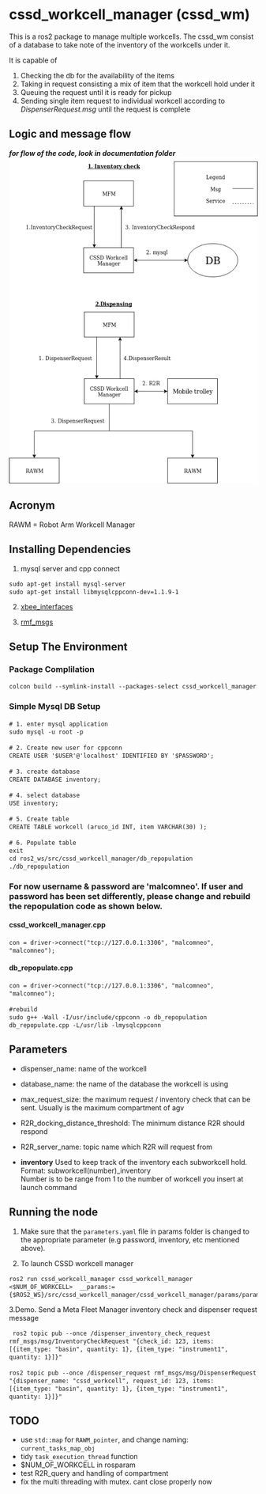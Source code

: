 # cssd_workcell_manager (cssd_wm)
This is a ros2 package to manage multiple workcells. The cssd_wm consist of a database to take note of the inventory of the workcells under it.

It is capable of
1. Checking the db for the availability of the items
2. Taking in request consisting a mix of item that the workcell hold under it
3. Queuing the request until it is ready for pickup
4. Sending single item request to individual workcell according to *DispenserRequest.msg* until the request is complete

## Logic and message flow
***for flow of the code, look in documentation folder***
![](documentations/RAM_overview.png)

## Acronym
RAWM = Robot Arm Workcell Manager

## Installing Dependencies
1. mysql server and cpp connect
```
sudo apt-get install mysql-server
sudo apt-get install libmysqlcppconn-dev=1.1.9-1
```
2. [xbee_interfaces](https://github.com/RMFHOPE/xbee_interface)

3. [rmf_msgs](null)

## Setup The Environment

### Package Complilation
```
colcon build --symlink-install --packages-select cssd_workcell_manager
```

### Simple Mysql DB Setup
```
# 1. enter mysql application
sudo mysql -u root -p

# 2. Create new user for cppconn
CREATE USER '$USER'@'localhost' IDENTIFIED BY '$PASSWORD';

# 3. create database
CREATE DATABASE inventory;

# 4. select database
USE inventory;

# 5. Create table
CREATE TABLE workcell (aruco_id INT, item VARCHAR(30) );

# 6. Populate table
exit
cd ros2_ws/src/cssd_workcell_manager/db_repopulation
./db_repopulation
```

### For now username & password are 'malcomneo'. If user and password has been set differently, please change and rebuild the repopulation code as shown below.

#### cssd_workcell_manager.cpp
```
con = driver->connect("tcp://127.0.0.1:3306", "malcomneo", "malcomneo");
```
#### db_repopulate.cpp

```
con = driver->connect("tcp://127.0.0.1:3306", "malcomneo", "malcomneo");

#rebuild
sudo g++ -Wall -I/usr/include/cppconn -o db_repopulation db_repopulate.cpp -L/usr/lib -lmysqlcppconn
```
## Parameters
- dispenser_name: name of the workcell

- database_name: the name of the database the workcell is using

- max_request_size: the maximum request / inventory check that can be sent. Usually is the maximum compartment of agv

- R2R_docking_distance_threshold: The minimum distance R2R should respond

- R2R_server_name: topic name which R2R will request from

- **inventory**
  Used to keep track of the inventory each subworkcell hold. <br/>
  Format: subworkcell(number)_inventory <br/>
  Number is to be range from 1 to the number of workcell you insert at launch command

## Running the node
1. Make sure that the `parameters.yaml` file in params folder is changed to the appropriate parameter (e.g password, inventory, etc mentioned above).

2. To launch CSSD workcell manager
```
ros2 run cssd_workcell_manager cssd_workcell_manager <$NUM_OF_WORKCELL>  __params:={$ROS2_WS}/src/cssd_workcell_manager/cssd_workcell_manager/params/parameters.yaml
```

3.Demo. Send a Meta Fleet Manager inventory check and dispenser request message
```
 ros2 topic pub --once /dispenser_inventory_check_request rmf_msgs/msg/InventoryCheckRequest "{check_id: 123, items: [{item_type: "basin", quantity: 1}, {item_type: "instrument1", quantity: 1}]}"

ros2 topic pub --once /dispenser_request rmf_msgs/msg/DispenserRequest "{dispenser_name: "cssd_workcell", request_id: 123, items: [{item_type: "basin", quantity: 1}, {item_type: "instrument1", quantity: 1}]}"

```

## TODO
- use `std::map` for `RAWM_pointer`, and change naming: `current_tasks_map_obj`
- tidy `task_execution_thread` function
- $NUM_OF_WORKCELL in rosparam
- test R2R_query and handling of compartment
- fix the multi threading with mutex. cant close properly now

